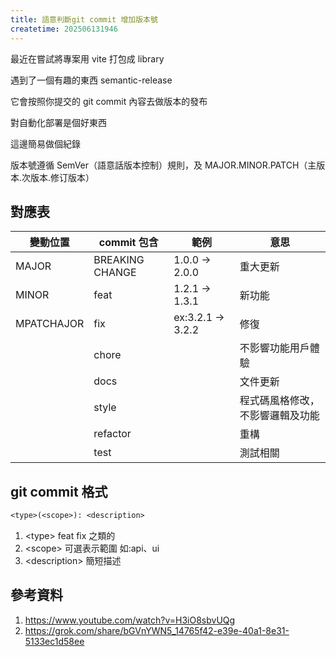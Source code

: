 ```yaml
---
title: 語意判斷git commit 增加版本號
createtime: 202506131946
---
```


最近在嘗試將專案用 vite 打包成 library

遇到了一個有趣的東西 semantic-release

它會按照你提交的 git commit 內容去做版本的發布

對自動化部署是個好東西

這邊簡易做個紀錄

版本號遵循 SemVer（語意話版本控制）規則，及 MAJOR.MINOR.PATCH（主版本.次版本.修订版本）

## 對應表

| 變動位置   | commit 包含     | 範例              | 意思                             |
| ---------- | --------------- | ----------------- | -------------------------------- |
| MAJOR      | BREAKING CHANGE | 1.0.0 -> 2.0.0    | 重大更新                         |
| MINOR      | feat            | 1.2.1 -> 1.3.1    | 新功能                           |
| MPATCHAJOR | fix             | ex:3.2.1 -> 3.2.2 | 修復                             |
|            | chore           |                   | 不影響功能用戶體驗               |
|            | docs            |                   | 文件更新                         |
|            | style           |                   | 程式碼風格修改，不影響邏輯及功能 |
|            | refactor        |                   | 重構                             |
|            | test            |                   | 測試相關                         |

## git commit 格式

```txt
<type>(<scope>): <description>
```

1. \<type\> feat fix 之類的
2. \<scope\> 可選表示範圍 如:api、ui
3. \<description\> 簡短描述

## 參考資料

1. https://www.youtube.com/watch?v=H3iO8sbvUQg
2. https://grok.com/share/bGVnYWN5_14765f42-e39e-40a1-8e31-5133ec1d58ee
